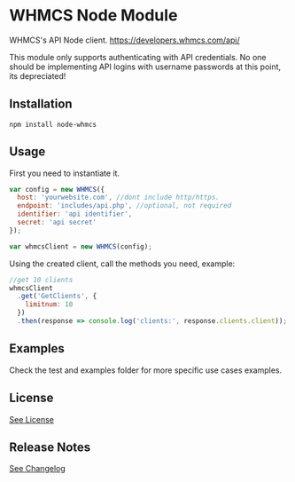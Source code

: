 # WHMCS Node Module

WHMCS's API Node client.
https://developers.whmcs.com/api/

This module only supports authenticating with API credentials. No one should be implementing API logins with username passwords at this point, its depreciated!

## Installation

```
npm install node-whmcs
```

## Usage

First you need to instantiate it.

```javascript
var config = new WHMCS({
  host: 'yourwebsite.com', //dont include http/https.
  endpoint: 'includes/api.php', //optional, not required
  identifier: 'api identifier',
  secret: 'api secret'
});

var whmcsClient = new WHMCS(config);
```

Using the created client, call the methods you need, example:

```javascript
//get 10 clients
whmcsClient
  .get('GetClients', {
    limitnum: 10
  })
  .then(response => console.log('clients:', response.clients.client));
```

## Examples

Check the test and examples folder for more specific use cases examples.

## License

[See License](https://github.com/maddog986/node-whmcs/blob/master/LICENSE)

## Release Notes

[See Changelog](https://github.com/maddog986/node-whmcs/blob/master/CHANGELOG.md)
